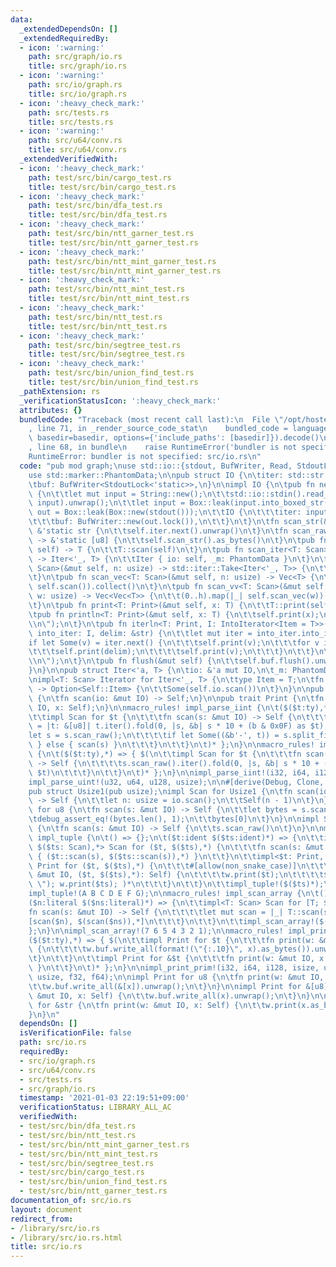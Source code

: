 ```yaml
---
data:
  _extendedDependsOn: []
  _extendedRequiredBy:
  - icon: ':warning:'
    path: src/graph/io.rs
    title: src/graph/io.rs
  - icon: ':warning:'
    path: src/io/graph.rs
    title: src/io/graph.rs
  - icon: ':heavy_check_mark:'
    path: src/tests.rs
    title: src/tests.rs
  - icon: ':warning:'
    path: src/u64/conv.rs
    title: src/u64/conv.rs
  _extendedVerifiedWith:
  - icon: ':heavy_check_mark:'
    path: test/src/bin/cargo_test.rs
    title: test/src/bin/cargo_test.rs
  - icon: ':heavy_check_mark:'
    path: test/src/bin/dfa_test.rs
    title: test/src/bin/dfa_test.rs
  - icon: ':heavy_check_mark:'
    path: test/src/bin/ntt_garner_test.rs
    title: test/src/bin/ntt_garner_test.rs
  - icon: ':heavy_check_mark:'
    path: test/src/bin/ntt_mint_garner_test.rs
    title: test/src/bin/ntt_mint_garner_test.rs
  - icon: ':heavy_check_mark:'
    path: test/src/bin/ntt_mint_test.rs
    title: test/src/bin/ntt_mint_test.rs
  - icon: ':heavy_check_mark:'
    path: test/src/bin/ntt_test.rs
    title: test/src/bin/ntt_test.rs
  - icon: ':heavy_check_mark:'
    path: test/src/bin/segtree_test.rs
    title: test/src/bin/segtree_test.rs
  - icon: ':heavy_check_mark:'
    path: test/src/bin/union_find_test.rs
    title: test/src/bin/union_find_test.rs
  _pathExtension: rs
  _verificationStatusIcon: ':heavy_check_mark:'
  attributes: {}
  bundledCode: "Traceback (most recent call last):\n  File \"/opt/hostedtoolcache/Python/3.9.1/x64/lib/python3.9/site-packages/onlinejudge_verify/documentation/build.py\"\
    , line 71, in _render_source_code_stat\n    bundled_code = language.bundle(stat.path,\
    \ basedir=basedir, options={'include_paths': [basedir]}).decode()\n  File \"/opt/hostedtoolcache/Python/3.9.1/x64/lib/python3.9/site-packages/onlinejudge_verify/languages/user_defined.py\"\
    , line 68, in bundle\n    raise RuntimeError('bundler is not specified: {}'.format(path.as_posix()))\n\
    RuntimeError: bundler is not specified: src/io.rs\n"
  code: "pub mod graph;\nuse std::io::{stdout, BufWriter, Read, StdoutLock, Write};\n\
    use std::marker::PhantomData;\n\npub struct IO {\n\titer: std::str::SplitAsciiWhitespace<'static>,\n\
    \tbuf: BufWriter<StdoutLock<'static>>,\n}\n\nimpl IO {\n\tpub fn new() -> Self\
    \ {\n\t\tlet mut input = String::new();\n\t\tstd::io::stdin().read_to_string(&mut\
    \ input).unwrap();\n\t\tlet input = Box::leak(input.into_boxed_str());\n\t\tlet\
    \ out = Box::leak(Box::new(stdout()));\n\t\tIO {\n\t\t\titer: input.split_ascii_whitespace(),\n\
    \t\t\tbuf: BufWriter::new(out.lock()),\n\t\t}\n\t}\n\tfn scan_str(&mut self) ->\
    \ &'static str {\n\t\tself.iter.next().unwrap()\n\t}\n\tfn scan_raw(&mut self)\
    \ -> &'static [u8] {\n\t\tself.scan_str().as_bytes()\n\t}\n\tpub fn scan<T: Scan>(&mut\
    \ self) -> T {\n\t\tT::scan(self)\n\t}\n\tpub fn scan_iter<T: Scan>(&mut self)\
    \ -> Iter<'_, T> {\n\t\tIter { io: self, _m: PhantomData }\n\t}\n\tpub fn scan_n<T:\
    \ Scan>(&mut self, n: usize) -> std::iter::Take<Iter<'_, T>> {\n\t\tself.scan_iter().take(n)\n\
    \t}\n\tpub fn scan_vec<T: Scan>(&mut self, n: usize) -> Vec<T> {\n\t\t(0..n).map(|_|\
    \ self.scan()).collect()\n\t}\n\tpub fn scan_vv<T: Scan>(&mut self, h: usize,\
    \ w: usize) -> Vec<Vec<T>> {\n\t\t(0..h).map(|_| self.scan_vec(w)).collect()\n\
    \t}\n\tpub fn print<T: Print>(&mut self, x: T) {\n\t\tT::print(self, x);\n\t}\n\
    \tpub fn println<T: Print>(&mut self, x: T) {\n\t\tself.print(x);\n\t\tself.print(\"\
    \\n\");\n\t}\n\tpub fn iterln<T: Print, I: IntoIterator<Item = T>>(&mut self,\
    \ into_iter: I, delim: &str) {\n\t\tlet mut iter = into_iter.into_iter();\n\t\t\
    if let Some(v) = iter.next() {\n\t\t\tself.print(v);\n\t\t\tfor v in iter {\n\t\
    \t\t\tself.print(delim);\n\t\t\t\tself.print(v);\n\t\t\t}\n\t\t}\n\t\tself.print(\"\
    \\n\");\n\t}\n\tpub fn flush(&mut self) {\n\t\tself.buf.flush().unwrap();\n\t\
    }\n}\n\npub struct Iter<'a, T> {\n\tio: &'a mut IO,\n\t_m: PhantomData<T>,\n}\n\
    \nimpl<T: Scan> Iterator for Iter<'_, T> {\n\ttype Item = T;\n\tfn next(&mut self)\
    \ -> Option<Self::Item> {\n\t\tSome(self.io.scan())\n\t}\n}\n\npub trait Scan\
    \ {\n\tfn scan(io: &mut IO) -> Self;\n}\n\npub trait Print {\n\tfn print(w: &mut\
    \ IO, x: Self);\n}\n\nmacro_rules! impl_parse_iint {\n\t($($t:ty),*) => { $(\n\
    \t\timpl Scan for $t {\n\t\t\tfn scan(s: &mut IO) -> Self {\n\t\t\t\tlet scan\
    \ = |t: &[u8]| t.iter().fold(0, |s, &b| s * 10 + (b & 0x0F) as $t);\n\t\t\t\t\
    let s = s.scan_raw();\n\t\t\t\tif let Some((&b'-', t)) = s.split_first() { -scan(t)\
    \ } else { scan(s) }\n\t\t\t}\n\t\t}\n\t)* };\n}\n\nmacro_rules! impl_parse_uint\
    \ {\n\t($($t:ty),*) => { $(\n\t\timpl Scan for $t {\n\t\t\tfn scan(s: &mut IO)\
    \ -> Self {\n\t\t\t\ts.scan_raw().iter().fold(0, |s, &b| s * 10 + (b & 0x0F) as\
    \ $t)\n\t\t\t}\n\t\t}\n\t)* };\n}\n\nimpl_parse_iint!(i32, i64, i128, isize);\n\
    impl_parse_uint!(u32, u64, u128, usize);\n\n#[derive(Debug, Clone, Copy, Default)]\n\
    pub struct Usize1(pub usize);\nimpl Scan for Usize1 {\n\tfn scan(io: &mut IO)\
    \ -> Self {\n\t\tlet n: usize = io.scan();\n\t\tSelf(n - 1)\n\t}\n}\n\nimpl Scan\
    \ for u8 {\n\tfn scan(s: &mut IO) -> Self {\n\t\tlet bytes = s.scan_raw();\n\t\
    \tdebug_assert_eq!(bytes.len(), 1);\n\t\tbytes[0]\n\t}\n}\n\nimpl Scan for &[u8]\
    \ {\n\tfn scan(s: &mut IO) -> Self {\n\t\ts.scan_raw()\n\t}\n}\n\nmacro_rules!\
    \ impl_tuple {\n\t() => {};\n\t($t:ident $($ts:ident)*) => {\n\t\timpl<$t: Scan,\
    \ $($ts: Scan),*> Scan for ($t, $($ts),*) {\n\t\t\tfn scan(s: &mut IO) -> Self\
    \ { ($t::scan(s), $($ts::scan(s)),*) }\n\t\t}\n\t\timpl<$t: Print, $($ts: Print),*>\
    \ Print for ($t, $($ts),*) {\n\t\t\t#[allow(non_snake_case)]\n\t\t\tfn print(w:\
    \ &mut IO, ($t, $($ts),*): Self) {\n\t\t\t\tw.print($t);\n\t\t\t\t$( w.print(\"\
    \ \"); w.print($ts); )*\n\t\t\t}\n\t\t}\n\t\timpl_tuple!($($ts)*);\n\t};\n}\n\n\
    impl_tuple!(A B C D E F G);\n\nmacro_rules! impl_scan_array {\n\t() => {};\n\t\
    ($n:literal $($ns:literal)*) => {\n\t\timpl<T: Scan> Scan for [T; $n] {\n\t\t\t\
    fn scan(s: &mut IO) -> Self {\n\t\t\t\tlet mut scan = |_| T::scan(s);\n\t\t\t\t\
    [scan($n), $(scan($ns)),*]\n\t\t\t}\n\t\t}\n\t\timpl_scan_array!($($ns)*);\n\t\
    };\n}\n\nimpl_scan_array!(7 6 5 4 3 2 1);\n\nmacro_rules! impl_print_prim {\n\t\
    ($($t:ty),*) => { $(\n\t\timpl Print for $t {\n\t\t\tfn print(w: &mut IO, x: Self)\
    \ {\n\t\t\t\tw.buf.write_all(format!(\"{:.10}\", x).as_bytes()).unwrap();\n\t\t\
    \t}\n\t\t}\n\t\timpl Print for &$t {\n\t\t\tfn print(w: &mut IO, x: Self) { w.print(*x);\
    \ }\n\t\t}\n\t)* };\n}\n\nimpl_print_prim!(i32, i64, i128, isize, u32, u64, u128,\
    \ usize, f32, f64);\n\nimpl Print for u8 {\n\tfn print(w: &mut IO, x: Self) {\n\
    \t\tw.buf.write_all(&[x]).unwrap();\n\t}\n}\n\nimpl Print for &[u8] {\n\tfn print(w:\
    \ &mut IO, x: Self) {\n\t\tw.buf.write_all(x).unwrap();\n\t}\n}\n\nimpl Print\
    \ for &str {\n\tfn print(w: &mut IO, x: Self) {\n\t\tw.print(x.as_bytes());\n\t\
    }\n}\n"
  dependsOn: []
  isVerificationFile: false
  path: src/io.rs
  requiredBy:
  - src/io/graph.rs
  - src/u64/conv.rs
  - src/tests.rs
  - src/graph/io.rs
  timestamp: '2021-01-03 22:19:51+09:00'
  verificationStatus: LIBRARY_ALL_AC
  verifiedWith:
  - test/src/bin/dfa_test.rs
  - test/src/bin/ntt_test.rs
  - test/src/bin/ntt_mint_garner_test.rs
  - test/src/bin/ntt_mint_test.rs
  - test/src/bin/segtree_test.rs
  - test/src/bin/cargo_test.rs
  - test/src/bin/union_find_test.rs
  - test/src/bin/ntt_garner_test.rs
documentation_of: src/io.rs
layout: document
redirect_from:
- /library/src/io.rs
- /library/src/io.rs.html
title: src/io.rs
---
```


